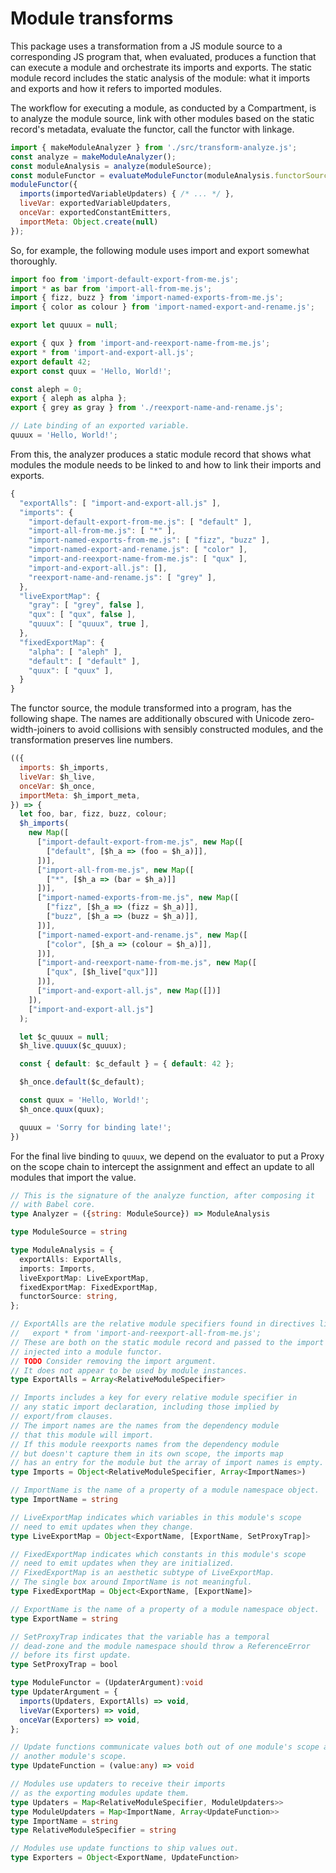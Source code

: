 # Module transforms

This package uses a transformation from a JS module source to a corresponding
JS program that, when evaluated, produces a function that can execute a module
and orchestrate its imports and exports.
The static module record includes the static analysis of the module: what it
imports and exports and how it refers to imported modules.

The workflow for executing a module, as conducted by a Compartment,
is to analyze the module source, link with other modules based on the static
record's metadata, evaluate the functor, call the functor with linkage.

```js
import { makeModuleAnalyzer } from './src/transform-analyze.js';
const analyze = makeModuleAnalyzer();
const moduleAnalysis = analyze(moduleSource);
const moduleFunctor = evaluateModuleFunctor(moduleAnalysis.functorSource, /* ... */);
moduleFunctor({
  imports(importedVariableUpdaters) { /* ... */ },
  liveVar: exportedVariableUpdaters,
  onceVar: exportedConstantEmitters,
  importMeta: Object.create(null)
});
```

So, for example, the following module uses import and export somewhat
thoroughly.

```js
import foo from 'import-default-export-from-me.js';
import * as bar from 'import-all-from-me.js';
import { fizz, buzz } from 'import-named-exports-from-me.js';
import { color as colour } from 'import-named-export-and-rename.js';

export let quuux = null;

export { qux } from 'import-and-reexport-name-from-me.js';
export * from 'import-and-export-all.js';
export default 42;
export const quux = 'Hello, World!';

const aleph = 0;
export { aleph as alpha };
export { grey as gray } from './reexport-name-and-rename.js';

// Late binding of an exported variable.
quuux = 'Hello, World!';
```

From this, the analyzer produces a static module record that shows what modules
the module needs to be linked to and how to link their imports and exports.

```js
{
  "exportAlls": [ "import-and-export-all.js" ],
  "imports": {
    "import-default-export-from-me.js": [ "default" ],
    "import-all-from-me.js": [ "*" ],
    "import-named-exports-from-me.js": [ "fizz", "buzz" ],
    "import-named-export-and-rename.js": [ "color" ],
    "import-and-reexport-name-from-me.js": [ "qux" ],
    "import-and-export-all.js": [],
    "reexport-name-and-rename.js": [ "grey" ],
  },
  "liveExportMap": {
    "gray": [ "grey", false ],
    "qux": [ "qux", false ],
    "quuux": [ "quuux", true ],
  },
  "fixedExportMap": {
    "alpha": [ "aleph" ],
    "default": [ "default" ],
    "quux": [ "quux" ],
  }
}
```

The functor source, the module transformed into a program, has the following
shape.
The names are additionally obscured with Unicode zero-width-joiners to avoid
collisions with sensibly constructed modules, and the transformation preserves
line numbers.

```js
(({
  imports: $h_imports,
  liveVar: $h_live,
  onceVar: $h_once,
  importMeta: $h_import_meta,
}) => {
  let foo, bar, fizz, buzz, colour;
  $h_imports(
    new Map([
      ["import-default-export-from-me.js", new Map([
        ["default", [$h_a => (foo = $h_a)]],
      ])],
      ["import-all-from-me.js", new Map([
        ["*", [$h_a => (bar = $h_a)]]
      ])],
      ["import-named-exports-from-me.js", new Map([
        ["fizz", [$h_a => (fizz = $h_a)]],
        ["buzz", [$h_a => (buzz = $h_a)]],
      ])],
      ["import-named-export-and-rename.js", new Map([
        ["color", [$h_a => (colour = $h_a)]],
      ])],
      ["import-and-reexport-name-from-me.js", new Map([
        ["qux", [$h_live["qux"]]]
      ])],
      ["import-and-export-all.js", new Map([])]
    ]),
    ["import-and-export-all.js"]
  );

  let $c_quuux = null;
  $h_live.quuux($c_quuux);

  const { default: $c_default } = { default: 42 };

  $h_once.default($c_default);

  const quux = 'Hello, World!';
  $h_once.quux(quux);

  quuux = 'Sorry for binding late!';
})
```

For the final live binding to `quuux`, we depend on the evaluator to put a
Proxy on the scope chain to intercept the assignment and effect an update
to all modules that import the value.

```ts
// This is the signature of the analyze function, after composing it
// with Babel core.
type Analyzer = ({string: ModuleSource}) => ModuleAnalysis

type ModuleSource = string

type ModuleAnalysis = {
  exportAlls: ExportAlls,
  imports: Imports,
  liveExportMap: LiveExportMap,
  fixedExportMap: FixedExportMap,
  functorSource: string,
};

// ExportAlls are the relative module specifiers found in directives like:
//   export * from 'import-and-reexport-all-from-me.js';
// These are both on the static module record and passed to the import function
// injected into a module functor.
// TODO Consider removing the import argument.
// It does not appear to be used by module instances.
type ExportAlls = Array<RelativeModuleSpecifier>

// Imports includes a key for every relative module specifier in
// any static import declaration, including those implied by
// export/from clauses.
// The import names are the names from the dependency module
// that this module will import.
// If this module reexports names from the dependency module
// but doesn't capture them in its own scope, the imports map
// has an entry for the module but the array of import names is empty.
type Imports = Object<RelativeModuleSpecifier, Array<ImportNames>)

// ImportName is the name of a property of a module namespace object.
type ImportName = string

// LiveExportMap indicates which variables in this module's scope
// need to emit updates when they change.
type LiveExportMap = Object<ExportName, [ExportName, SetProxyTrap]>

// FixedExportMap indicates which constants in this module's scope
// need to emit updates when they are initialized.
// FixedExportMap is an aesthetic subtype of LiveExportMap.
// The single box around ImportName is not meaningful.
type FixedExportMap = Object<ExportName, [ExportName]>

// ExportName is the name of a property of a module namespace object.
type ExportName = string

// SetProxyTrap indicates that the variable has a temporal
// dead-zone and the module namespace should throw a ReferenceError
// before its first update.
type SetProxyTrap = bool

type ModuleFunctor = (UpdaterArgument):void
type UpdaterArgument = {
  imports(Updaters, ExportAlls) => void,
  liveVar(Exporters) => void,
  onceVar(Exporters) => void,
};

// Update functions communicate values both out of one module's scope and into
// another module's scope.
type UpdateFunction = (value:any) => void

// Modules use updaters to receive their imports
// as the exporting modules update them.
type Updaters = Map<RelativeModuleSpecifier, ModuleUpdaters>>
type ModuleUpdaters = Map<ImportName, Array<UpdateFunction>>
type ImportName = string
type RelativeModuleSpecifier = string

// Modules use update functions to ship values out.
type Exporters = Object<ExportName, UpdateFunction>
```
